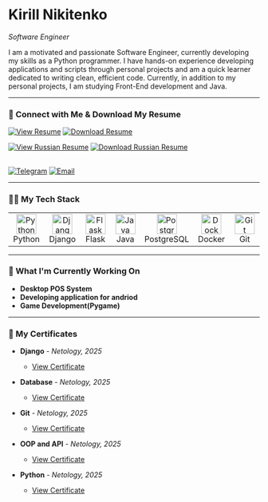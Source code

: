 # Kirill Nikitenko
*Software Engineer*

I am a motivated and passionate Software Engineer, currently developing my skills as a Python programmer. I have hands-on experience developing applications and scripts through personal projects and am a quick learner dedicated to writing clean, efficient code. Currently, in addition to my personal projects, I am studying Front-End development and Java.

---

### 🤝 Connect with Me & Download My Resume


<a href="https://github.com/Kirill-dev01/resume/blob/main/Nikitenko-Kirill-Resume(eng).pdf" target="_blank"><img src="https://img.shields.io/badge/View_Resume-181717?style=for-the-badge&logo=github&logoColor=white" alt="View Resume"/></a>
<a href="https://github.com/Kirill-dev01/resume/raw/main/Nikitenko-Kirill-Resume(eng).pdf" target="_blank"><img src="https://img.shields.io/badge/Download_Resume-33A6B5?style=for-the-badge&logo=googledocs&logoColor=white" alt="Download Resume"/></a>
<br>

<a href="https://github.com/Kirill-dev01/resume/blob/main/Никитенко%20Кирилл%2C%20резюме.pdf" target="_blank"><img src="https://img.shields.io/badge/Посмотреть_Резюме-181717?style=for-the-badge&logo=github&logoColor=white" alt="View Russian Resume"/></a>
<a href="https://github.com/Kirill-dev01/resume/raw/main/Никитенко%20Кирилл%2C%20резюме.pdf" target="_blank"><img src="https://img.shields.io/badge/Скачать_Резюме-33A6B5?style=for-the-badge&logo=googledocs&logoColor=white" alt="Download Russian Resume"/></a>
<br>
<br>

<a href="https://t.me/@KirillNikitenko89" target="_blank"><img src="https://img.shields.io/badge/Telegram-26A5E4?style=for-the-badge&logo=telegram&logoColor=white" alt="Telegram"/></a>
<a href="mailto:kirill_n89@mail.ru"><img src="https://img.shields.io/badge/Email_Me-D14836?style=for-the-badge&logo=gmail&logoColor=white" alt="Email"/></a>


---

### 👨‍💻 My Tech Stack
<table>
  <tr>
    <td align="center" width="96">
      <a href="#"><img src="https://cdn.jsdelivr.net/gh/devicons/devicon/icons/python/python-original.svg" width="40" height="40" alt="Python" /></a><br>Python
    </td>
    <td align="center" width="96">
      <a href="#"><img src="https://cdn.jsdelivr.net/gh/devicons/devicon/icons/django/django-plain.svg" width="40" height="40" alt="Django" /></a><br>Django
    </td>
    <td align="center" width="96">
      <a href="#"><img src="https://cdn.jsdelivr.net/gh/devicons/devicon/icons/flask/flask-original.svg" width="40" height="40" alt="Flask" /></a><br>Flask
    </td>
    <td align="center" width="96">
      <a href="#"><img src="https://cdn.jsdelivr.net/gh/devicons/devicon/icons/java/java-original.svg" width="40" height="40" alt="Java" /></a><br>Java
    </td>
    <td align="center" width="96">
      <a href="#"><img src="https://cdn.jsdelivr.net/gh/devicons/devicon/icons/postgresql/postgresql-original.svg" width="40" height="40" alt="PostgreSQL" /></a><br>PostgreSQL
    </td>
    <td align="center" width="96">
      <a href="#"><img src="https://cdn.jsdelivr.net/gh/devicons/devicon/icons/docker/docker-original.svg" width="40" height="40" alt="Docker" /></a><br>Docker
    </td>
     <td align="center" width="96">
      <a href="#"><img src="https://cdn.jsdelivr.net/gh/devicons/devicon/icons/git/git-original.svg" width="40" height="40" alt="Git" /></a><br>Git
    </td>
  </tr>
</table>

---

### 🚀 What I'm Currently Working On

* **Desktop POS System**
* **Developing application for andriod**
* **Game Development(Pygame)**

---

### 📜 My Certificates

* **Django** - *Netology, 2025*
    * [View Certificate](https://github.com/Kirill-dev01/resume/blob/main/Django.pdf)

* **Database** - *Netology, 2025*
    * [View Certificate](https://github.com/Kirill-dev01/resume/blob/main/Data%20base.pdf)

* **Git** - *Netology, 2025*
    * [View Certificate](https://github.com/Kirill-dev01/resume/blob/main/Git.pdf)

* **OOP and API** - *Netology, 2025*
    * [View Certificate](https://github.com/Kirill-dev01/resume/blob/main/OOP%20and%20API.pdf)

* **Python** - *Netology, 2025*
    * [View Certificate](https://github.com/Kirill-dev01/resume/blob/main/Professional%20work%20with%20Python.pdf)
